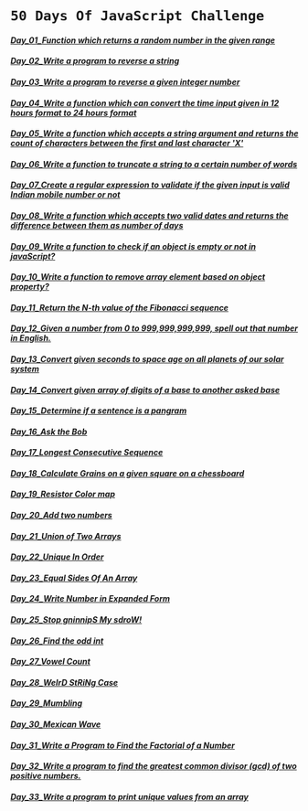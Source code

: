 # `50 Days Of JavaScript Challenge`

#### [**_Day_01_Function which returns a random number in the given range_**](./Day_01_Function%20which%20returns%20a%20random%20number%20in%20the%20given%20range/ "Function which returns a random number in the given range")    <br/>

#### [**_Day_02_Write a program to reverse a string_**](./Day_02_Write%20a%20program%20to%20reverse%20a%20string/ "Write a program to reverse a string")    <br/> 

#### [**_Day_03_Write a program to reverse a given integer number_**](./Day_03_Write%20a%20program%20to%20reverse%20a%20given%20integer%20number/ "Write a program to reverse a given integer number")    <br/>

#### [**_Day_04_Write a function which can convert the time input given in 12 hours format to 24 hours format_**](./Day_04_Write%20a%20function%20which%20can%20convert%20the%20time%20input%20given%20in%2012%20hours%20format%20to%2024%20hours%20format/ "Write a function which can convert the time input given in 12 hours format to 24 hours format")    <br/>

#### [**_Day_05_Write a function which accepts a string argument and returns the count of characters between the first and last character 'X'_**](./Day_05_Write%20a%20function%20which%20accepts%20a%20string%20argument%20and%20returns%20the%20count%20of%20characters%20between%20the%20first%20and%20last%20character%20'X'%20/ "Write a function which accepts a string argument and returns the count of characters between the first and last character 'X'")    <br/>

#### [**_Day_06_Write a function to truncate a string to a certain number of words_**](./Day_06_Write%20a%20function%20to%20truncate%20a%20string%20to%20a%20certain%20number%20of%20words/ "Write a function to truncate a string to a certain number of words")    <br/>

#### [**_Day_07_Create a regular expression to validate if the given input is valid Indian mobile number or not_**](./Day_07_Create%20a%20regular%20expression%20to%20validate%20if%20the%20given%20input%20is%20valid%20Indian%20mobile%20number%20or%20not/ "Create a regular expression to validate if the given input is valid Indian mobile number or not")    <br/>

#### [**_Day_08_Write a function which accepts two valid dates and returns the difference between them as number of days_**](./Day_08_Write%20a%20function%20which%20accepts%20two%20valid%20dates%20and%20returns%20the%20difference%20between%20them%20as%20number%20of%20days/ "Write a function which accepts two valid dates and returns the difference between them as number of days")    <br/>

#### [**_Day_09_Write a function to check if an object is empty or not in javaScript?_**](./Day_09_Write%20a%20function%20to%20check%20if%20an%20object%20is%20empty%20or%20not%20in%20javaScript%3F/ "Write a function to check if an object is empty or not in javaScript?")    <br/>

#### [**_Day_10_Write a function to remove array element based on object property?_**](./Day_10_Write%20a%20function%20to%20remove%20array%20element%20based%20on%20object%20property%3F/ "Write a function to remove array element based on object property?")    <br/>

#### [**_Day_11_Return the N-th value of the Fibonacci sequence_**](./Day_11_Return%20the%20N-th%20value%20of%20the%20Fibonacci%20sequence/ "Return the N-th value of the Fibonacci sequence")    <br/>

#### [**_Day_12_Given a number from 0 to 999,999,999,999, spell out that number in English._**](./Day_12_Given%20a%20number%20from%200%20to%20999%2C999%2C999%2C999%2C%20spell%20out%20that%20number%20in%20English./ "Given a number from 0 to 999,999,999,999, spell out that number in English.")    <br/>

#### [**_Day_13_Convert given seconds to space age on all planets of our solar system_**](./Day_13_Convert%20given%20seconds%20to%20space%20age%20on%20all%20planets%20of%20our%20solar%20system/ "Convert given seconds to space age on all planets of our solar system.")    <br/>

#### [**_Day_14_Convert given array of digits of a base to another asked base_**](./Day_14_Convert%20given%20array%20of%20digits%20of%20a%20base%20to%20another%20asked%20base/ "Convert given array of digits of a base to another asked base")    <br/>

#### [**_Day_15_Determine if a sentence is a pangram_**](./Day_15_Determine%20if%20a%20sentence%20is%20a%20pangram/ "Determine if a sentence is a pangram")    <br/>

#### [**_Day_16_Ask the Bob_**](./Day_16_Ask%20the%20Bob/ "Ask the Bob")    <br/>

#### [**_Day_17_Longest Consecutive Sequence_**](./Day_17_Longest%20Consecutive%20Sequence/ "Longest Consecutive Sequence")    <br/>

#### [**_Day_18_Calculate Grains on a given square on a chessboard_**](./Day_18_Calculate%20Grains%20on%20a%20given%20square%20on%20a%20chessboard/ "Calculate Grains on a given square on a chessboard")    <br/>

#### [**_Day_19_Resistor Color map_**](./Day_19_Resistor%20Color%20map/ "Resistor Color map")    <br/>

#### [**_Day_20_Add two numbers_**](./Day_20_Add%20two%20numbers/ "Add two numbers")    <br/>

#### [**_Day_21_Union of Two Arrays_**](./Day_21_Union%20of%20Two%20Arrays/ "Union of Two Arrays")    <br/>

#### [**_Day_22_Unique In Order_**](./Day_22_Unique%20In%20Order/ "Unique In Order")    <br/>

#### [**_Day_23_Equal Sides Of An Array_**](./Day_23_Equal%20Sides%20Of%20An%20Array/ "Equal Sides Of An Array")    <br/>

#### [**_Day_24_Write Number in Expanded Form_**](./Day_24_Write%20Number%20in%20Expanded%20Form/ "Write Number in Expanded Form")    <br/>

#### [**_Day_25_Stop gninnipS My sdroW!_**](./Day_25_Stop%20gninnipS%20My%20sdroW!/ "Stop gninnipS My sdroW!")    <br/>

#### [**_Day_26_Find the odd int_**](./Day_26_Find%20the%20odd%20int/ "Find the odd int")    <br/>

#### [**_Day_27_Vowel Count_**](./Day_27_Vowel%20Count/ "Vowel Count")    <br/>

#### [**_Day_28_WeIrD StRiNg Case_**](./Day_28_WeIrD%20StRiNg%20Case/ "WeIrD StRiNg Case")    <br/>

#### [**_Day_29_Mumbling_**](./Day_29_Mumbling/ "Mumbling")    <br/>

#### [**_Day_30_Mexican Wave_**](./Day_30_Mexican%20Wave/ "Mexican Wave")    <br/>

#### [**_Day_31_Write a Program to Find the Factorial of a Number_**](./Day_31_Write%20a%20Program%20to%20Find%20the%20Factorial%20of%20a%20Number/ "Write a Program to Find the Factorial of a Number")    <br/>

#### [**_Day_32_Write a program to find the greatest common divisor (gcd) of two positive numbers._**](./Day_32_Write%20a%20program%20to%20find%20the%20greatest%20common%20divisor%20(gcd)%20of%20two%20positive%20numbers./ "Write a program to find the greatest common divisor (gcd) of two positive numbers.")    <br/>

#### [**_Day_33_Write a program to print unique values from an array_**](./Day_33_Write%20a%20program%20to%20print%20unique%20values%20from%20an%20array/ "Write a program to print unique values from an array")    <br/>